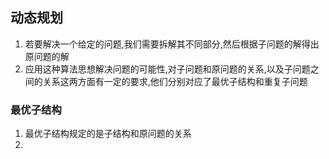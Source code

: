 ## 动态规划

1. 若要解决一个给定的问题,我们需要拆解其不同部分,然后根据子问题的解得出原问题的解
2. 应用这种算法思想解决问题的可能性,对子问题和原问题的关系,以及子问题之间的关系这两方面有一定的要求,他们分别对应了最优子结构和重复子问题

### 最优子结构

1. 最优子结构规定的是子结构和原问题的关系
2. 